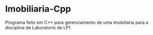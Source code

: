 # Imobiliaria-Cpp
Programa feito em C++ para gerenciamento de uma imobiliaria para a disciplina de Laboratorio de LP1

